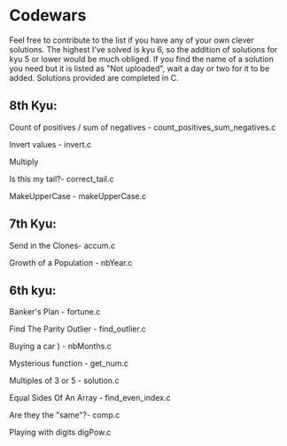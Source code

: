 # Codewars 
Feel free to contribute to the list if you have any of your own clever solutions. The highest I've solved is kyu 6, so the addition of solutions for kyu 5 or lower would be much obliged. If you find the name of a solution you need but it is listed as "Not uploaded", wait a day or two for it to be added. Solutions provided are completed in C.

## 8th Kyu:

Count of positives / sum of negatives - count_positives_sum_negatives.c

Invert values - invert.c

Multiply 

Is this my tail?- correct_tail.c

MakeUpperCase - makeUpperCase.c



## 7th Kyu:

Send in the Clones- accum.c

Growth of a Population - nbYear.c


## 6th kyu:

Banker's Plan  - fortune.c

Find The Parity Outlier  - find_outlier.c

Buying a car ) - nbMonths.c

Mysterious function - get_num.c

Multiples of 3 or 5 - solution.c

Equal Sides Of An Array - find_even_index.c

Are they the "same"?- comp.c

Playing with digits  digPow.c
